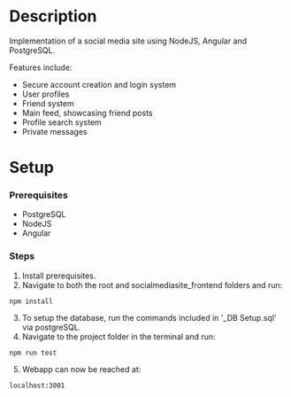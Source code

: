 # Description
Implementation of a social media site using NodeJS, Angular and PostgreSQL.

Features include:
- Secure account creation and login system
- User profiles
- Friend system
- Main feed, showcasing friend posts
- Profile search system
- Private messages

# Setup
### Prerequisites
- PostgreSQL
- NodeJS
- Angular

### Steps

1. Install prerequisites.
2. Navigate to both the root and socialmediasite_frontend folders and run:
```
npm install
```
3. To setup the database, run the commands included in '_DB Setup.sql' via postgreSQL.
4. Navigate to the project folder in the terminal and run:
```
npm run test
```
5. Webapp can now be reached at:
```
localhost:3001
```
